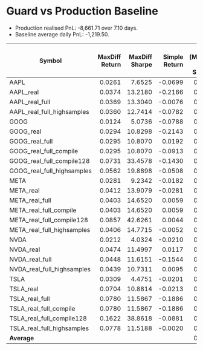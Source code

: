 # Guard vs Production Baseline

- Production realised PnL: -8,661.71 over 7.10 days.
- Baseline average daily PnL: -1,219.50.

| Symbol | MaxDiff Return | MaxDiff Sharpe | Simple Return | Δ (MaxDiff - Simple) |
| --- | ---: | ---: | ---: | ---: |
| AAPL | 0.0261 | 7.6525 | -0.0699 | 0.0960 |
| AAPL_real | 0.0374 | 13.2180 | -0.2166 | 0.2540 |
| AAPL_real_full | 0.0369 | 13.3040 | -0.0076 | 0.0445 |
| AAPL_real_full_highsamples | 0.0360 | 12.7414 | -0.0782 | 0.1142 |
| GOOG | 0.0124 | 5.0736 | -0.0788 | 0.0912 |
| GOOG_real | 0.0294 | 10.8298 | -0.2143 | 0.2437 |
| GOOG_real_full | 0.0295 | 10.8070 | 0.0192 | 0.0103 |
| GOOG_real_full_compile | 0.0295 | 10.8070 | -0.0913 | 0.1208 |
| GOOG_real_full_compile128 | 0.0731 | 33.4578 | -0.1430 | 0.2161 |
| GOOG_real_full_highsamples | 0.0562 | 19.8898 | -0.0508 | 0.1070 |
| META | 0.0281 | 9.2342 | -0.0182 | 0.0463 |
| META_real | 0.0412 | 13.9079 | -0.0281 | 0.0693 |
| META_real_full | 0.0403 | 14.6520 | 0.0059 | 0.0344 |
| META_real_full_compile | 0.0403 | 14.6520 | 0.0059 | 0.0344 |
| META_real_full_compile128 | 0.0857 | 42.6261 | 0.0044 | 0.0813 |
| META_real_full_highsamples | 0.0406 | 14.7715 | -0.0052 | 0.0458 |
| NVDA | 0.0212 | 4.0324 | -0.0210 | 0.0422 |
| NVDA_real | 0.0474 | 11.4997 | 0.0117 | 0.0357 |
| NVDA_real_full | 0.0448 | 11.6151 | -0.1544 | 0.1991 |
| NVDA_real_full_highsamples | 0.0439 | 10.7311 | 0.0095 | 0.0344 |
| TSLA | 0.0309 | 4.4751 | -0.0201 | 0.0510 |
| TSLA_real | 0.0704 | 10.8814 | -0.0213 | 0.0917 |
| TSLA_real_full | 0.0780 | 11.5867 | -0.1886 | 0.2666 |
| TSLA_real_full_compile | 0.0780 | 11.5867 | -0.1886 | 0.2666 |
| TSLA_real_full_compile128 | 0.1622 | 38.8618 | -0.0881 | 0.2503 |
| TSLA_real_full_highsamples | 0.0778 | 11.5188 | -0.0020 | 0.0798 |
| **Average** |  |  |  | 0.1126 |
